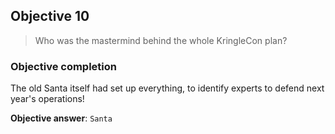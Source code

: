 ## Objective 10

> Who was the mastermind behind the whole KringleCon plan?

### Objective completion

The old Santa itself had set up everything, to identify experts to defend next year's operations!

**Objective answer**: `Santa`

